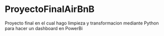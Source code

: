 # ProyectoFinalAirBnB
Proyecto final en el cual hago limpieza y transformacion mediante Python para hacer un dashboard en PowerBi

